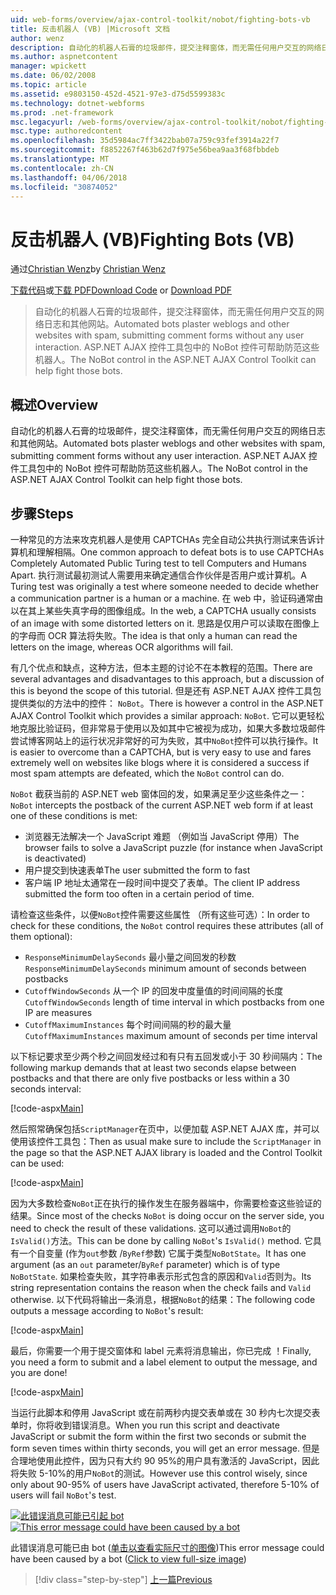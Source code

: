 ```yaml
---
uid: web-forms/overview/ajax-control-toolkit/nobot/fighting-bots-vb
title: 反击机器人 (VB) |Microsoft 文档
author: wenz
description: 自动化的机器人石膏的垃圾邮件，提交注释窗体，而无需任何用户交互的网络日志和其他网站。 在 ASP.NET AJAX Con NoBot 控件...
ms.author: aspnetcontent
manager: wpickett
ms.date: 06/02/2008
ms.topic: article
ms.assetid: e9803150-452d-4521-97e3-d75d5599383c
ms.technology: dotnet-webforms
ms.prod: .net-framework
msc.legacyurl: /web-forms/overview/ajax-control-toolkit/nobot/fighting-bots-vb
msc.type: authoredcontent
ms.openlocfilehash: 35d5984ac7ff3422bab07a759c93fef3914a22f7
ms.sourcegitcommit: f8852267f463b62d7f975e56bea9aa3f68fbbdeb
ms.translationtype: MT
ms.contentlocale: zh-CN
ms.lasthandoff: 04/06/2018
ms.locfileid: "30874052"
---
```

<a name="fighting-bots-vb"></a><span data-ttu-id="20c80-104">反击机器人 (VB)</span><span class="sxs-lookup"><span data-stu-id="20c80-104">Fighting Bots (VB)</span></span>
====================
<span data-ttu-id="20c80-105">通过[Christian Wenz](https://github.com/wenz)</span><span class="sxs-lookup"><span data-stu-id="20c80-105">by [Christian Wenz](https://github.com/wenz)</span></span>

<span data-ttu-id="20c80-106">[下载代码](http://download.microsoft.com/download/9/3/f/93f8daea-bebd-4821-833b-95205389c7d0/NoBot0.vb.zip)或[下载 PDF](http://download.microsoft.com/download/b/6/a/b6ae89ee-df69-4c87-9bfb-ad1eb2b23373/nobot0VB.pdf)</span><span class="sxs-lookup"><span data-stu-id="20c80-106">[Download Code](http://download.microsoft.com/download/9/3/f/93f8daea-bebd-4821-833b-95205389c7d0/NoBot0.vb.zip) or [Download PDF](http://download.microsoft.com/download/b/6/a/b6ae89ee-df69-4c87-9bfb-ad1eb2b23373/nobot0VB.pdf)</span></span>

> <span data-ttu-id="20c80-107">自动化的机器人石膏的垃圾邮件，提交注释窗体，而无需任何用户交互的网络日志和其他网站。</span><span class="sxs-lookup"><span data-stu-id="20c80-107">Automated bots plaster weblogs and other websites with spam, submitting comment forms without any user interaction.</span></span> <span data-ttu-id="20c80-108">ASP.NET AJAX 控件工具包中的 NoBot 控件可帮助防范这些机器人。</span><span class="sxs-lookup"><span data-stu-id="20c80-108">The NoBot control in the ASP.NET AJAX Control Toolkit can help fight those bots.</span></span>


## <a name="overview"></a><span data-ttu-id="20c80-109">概述</span><span class="sxs-lookup"><span data-stu-id="20c80-109">Overview</span></span>

<span data-ttu-id="20c80-110">自动化的机器人石膏的垃圾邮件，提交注释窗体，而无需任何用户交互的网络日志和其他网站。</span><span class="sxs-lookup"><span data-stu-id="20c80-110">Automated bots plaster weblogs and other websites with spam, submitting comment forms without any user interaction.</span></span> <span data-ttu-id="20c80-111">ASP.NET AJAX 控件工具包中的 NoBot 控件可帮助防范这些机器人。</span><span class="sxs-lookup"><span data-stu-id="20c80-111">The NoBot control in the ASP.NET AJAX Control Toolkit can help fight those bots.</span></span>

## <a name="steps"></a><span data-ttu-id="20c80-112">步骤</span><span class="sxs-lookup"><span data-stu-id="20c80-112">Steps</span></span>

<span data-ttu-id="20c80-113">一种常见的方法来攻克机器人是使用 CAPTCHAs 完全自动公共执行测试来告诉计算机和理解相隔。</span><span class="sxs-lookup"><span data-stu-id="20c80-113">One common approach to defeat bots is to use CAPTCHAs Completely Automated Public Turing test to tell Computers and Humans Apart.</span></span> <span data-ttu-id="20c80-114">执行测试最初测试人需要用来确定通信合作伙伴是否用户或计算机。</span><span class="sxs-lookup"><span data-stu-id="20c80-114">A Turing test was originally a test where someone needed to decide whether a communication partner is a human or a machine.</span></span> <span data-ttu-id="20c80-115">在 web 中，验证码通常由以在其上某些失真字母的图像组成。</span><span class="sxs-lookup"><span data-stu-id="20c80-115">In the web, a CAPTCHA usually consists of an image with some distorted letters on it.</span></span> <span data-ttu-id="20c80-116">思路是仅用户可以读取在图像上的字母而 OCR 算法将失败。</span><span class="sxs-lookup"><span data-stu-id="20c80-116">The idea is that only a human can read the letters on the image, whereas OCR algorithms will fail.</span></span>

<span data-ttu-id="20c80-117">有几个优点和缺点，这种方法，但本主题的讨论不在本教程的范围。</span><span class="sxs-lookup"><span data-stu-id="20c80-117">There are several advantages and disadvantages to this approach, but a discussion of this is beyond the scope of this tutorial.</span></span> <span data-ttu-id="20c80-118">但是还有 ASP.NET AJAX 控件工具包提供类似的方法中的控件： `NoBot`。</span><span class="sxs-lookup"><span data-stu-id="20c80-118">There is however a control in the ASP.NET AJAX Control Toolkit which provides a similar approach: `NoBot`.</span></span> <span data-ttu-id="20c80-119">它可以更轻松地克服比验证码，但非常易于使用以及如其中它被视为成功，如果大多数垃圾邮件尝试博客网站上的运行状况非常好的可为失败，其中`NoBot`控件可以执行操作。</span><span class="sxs-lookup"><span data-stu-id="20c80-119">It is easier to overcome than a CAPTCHA, but is very easy to use and fares extremely well on websites like blogs where it is considered a success if most spam attempts are defeated, which the `NoBot` control can do.</span></span>

<span data-ttu-id="20c80-120">`NoBot` 截获当前的 ASP.NET web 窗体回的发，如果满足至少这些条件之一：</span><span class="sxs-lookup"><span data-stu-id="20c80-120">`NoBot` intercepts the postback of the current ASP.NET web form if at least one of these conditions is met:</span></span>

- <span data-ttu-id="20c80-121">浏览器无法解决一个 JavaScript 难题 （例如当 JavaScript 停用）</span><span class="sxs-lookup"><span data-stu-id="20c80-121">The browser fails to solve a JavaScript puzzle (for instance when JavaScript is deactivated)</span></span>
- <span data-ttu-id="20c80-122">用户提交到快速表单</span><span class="sxs-lookup"><span data-stu-id="20c80-122">The user submitted the form to fast</span></span>
- <span data-ttu-id="20c80-123">客户端 IP 地址太通常在一段时间中提交了表单。</span><span class="sxs-lookup"><span data-stu-id="20c80-123">The client IP address submitted the form too often in a certain period of time.</span></span>

<span data-ttu-id="20c80-124">请检查这些条件，以便`NoBot`控件需要这些属性 （所有这些可选）：</span><span class="sxs-lookup"><span data-stu-id="20c80-124">In order to check for these conditions, the `NoBot` control requires these attributes (all of them optional):</span></span>

- <span data-ttu-id="20c80-125">`ResponseMinimumDelaySeconds` 最小量之间回发的秒数</span><span class="sxs-lookup"><span data-stu-id="20c80-125">`ResponseMinimumDelaySeconds` minimum amount of seconds between postbacks</span></span>
- <span data-ttu-id="20c80-126">`CutoffWindowSeconds` 从一个 IP 的回发中度量值的时间间隔的长度</span><span class="sxs-lookup"><span data-stu-id="20c80-126">`CutoffWindowSeconds` length of time interval in which postbacks from one IP are measures</span></span>
- <span data-ttu-id="20c80-127">`CutoffMaximumInstances` 每个时间间隔的秒的最大量</span><span class="sxs-lookup"><span data-stu-id="20c80-127">`CutoffMaximumInstances` maximum amount of seconds per time interval</span></span>

<span data-ttu-id="20c80-128">以下标记要求至少两个秒之间回发经过和有只有五回发或小于 30 秒间隔内：</span><span class="sxs-lookup"><span data-stu-id="20c80-128">The following markup demands that at least two seconds elapse between postbacks and that there are only five postbacks or less within a 30 seconds interval:</span></span>

[!code-aspx[Main](fighting-bots-vb/samples/sample1.aspx)]

<span data-ttu-id="20c80-129">然后照常确保包括`ScriptManager`在页中，以便加载 ASP.NET AJAX 库，并可以使用该控件工具包：</span><span class="sxs-lookup"><span data-stu-id="20c80-129">Then as usual make sure to include the `ScriptManager` in the page so that the ASP.NET AJAX library is loaded and the Control Toolkit can be used:</span></span>

[!code-aspx[Main](fighting-bots-vb/samples/sample2.aspx)]

<span data-ttu-id="20c80-130">因为大多数检查`NoBot`正在执行的操作发生在服务器端中，你需要检查这些验证的结果。</span><span class="sxs-lookup"><span data-stu-id="20c80-130">Since most of the checks `NoBot` is doing occur on the server side, you need to check the result of these validations.</span></span> <span data-ttu-id="20c80-131">这可以通过调用`NoBot`的`IsValid()`方法。</span><span class="sxs-lookup"><span data-stu-id="20c80-131">This can be done by calling `NoBot`'s `IsValid()` method.</span></span> <span data-ttu-id="20c80-132">它具有一个自变量 (作为`out`参数 /`ByRef`参数) 它属于类型`NoBotState`。</span><span class="sxs-lookup"><span data-stu-id="20c80-132">It has one argument (as an `out` parameter/`ByRef` parameter) which is of type `NoBotState`.</span></span> <span data-ttu-id="20c80-133">如果检查失败，其字符串表示形式包含的原因和`Valid`否则为。</span><span class="sxs-lookup"><span data-stu-id="20c80-133">Its string representation contains the reason when the check fails and `Valid` otherwise.</span></span> <span data-ttu-id="20c80-134">以下代码将输出一条消息，根据`NoBot`的结果：</span><span class="sxs-lookup"><span data-stu-id="20c80-134">The following code outputs a message according to `NoBot`'s result:</span></span>

[!code-aspx[Main](fighting-bots-vb/samples/sample3.aspx)]

<span data-ttu-id="20c80-135">最后，你需要一个用于提交窗体和 label 元素将消息输出，你已完成 ！</span><span class="sxs-lookup"><span data-stu-id="20c80-135">Finally, you need a form to submit and a label element to output the message, and you are done!</span></span>

[!code-aspx[Main](fighting-bots-vb/samples/sample4.aspx)]

<span data-ttu-id="20c80-136">当运行此脚本和停用 JavaScript 或在前两秒内提交表单或在 30 秒内七次提交表单时，你将收到错误消息。</span><span class="sxs-lookup"><span data-stu-id="20c80-136">When you run this script and deactivate JavaScript or submit the form within the first two seconds or submit the form seven times within thirty seconds, you will get an error message.</span></span> <span data-ttu-id="20c80-137">但是合理地使用此控件，因为只有大约 90 95%的用户具有激活的 JavaScript，因此将失败 5-10%的用户`NoBot`的测试。</span><span class="sxs-lookup"><span data-stu-id="20c80-137">However use this control wisely, since only about 90-95% of users have JavaScript activated, therefore 5-10% of users will fail `NoBot`'s test.</span></span>


<span data-ttu-id="20c80-138">[![此错误消息可能已引起 bot](fighting-bots-vb/_static/image2.png)](fighting-bots-vb/_static/image1.png)</span><span class="sxs-lookup"><span data-stu-id="20c80-138">[![This error message could have been caused by a bot](fighting-bots-vb/_static/image2.png)](fighting-bots-vb/_static/image1.png)</span></span>

<span data-ttu-id="20c80-139">此错误消息可能已由 bot ([单击以查看实际尺寸的图像](fighting-bots-vb/_static/image3.png))</span><span class="sxs-lookup"><span data-stu-id="20c80-139">This error message could have been caused by a bot ([Click to view full-size image](fighting-bots-vb/_static/image3.png))</span></span>

> [!div class="step-by-step"]
> [<span data-ttu-id="20c80-140">上一篇</span><span class="sxs-lookup"><span data-stu-id="20c80-140">Previous</span></span>](fighting-bots-cs.md)
